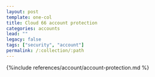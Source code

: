 ```yaml
---
layout: post
template: one-col
title: Cloud 66 account protection
categories: accounts
lead: ""
legacy: false
tags: ["security", "account"]
permalink: /:collection/:path
---
```



{%include references/account/account-protection.md %}
